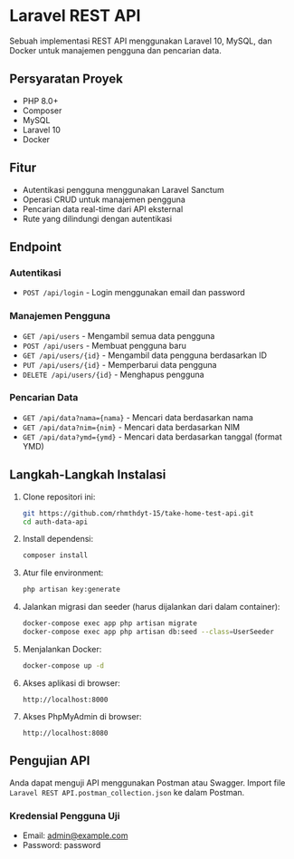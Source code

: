 # Laravel REST API

Sebuah implementasi REST API menggunakan Laravel 10, MySQL, dan Docker untuk manajemen pengguna dan pencarian data.

## Persyaratan Proyek

-   PHP 8.0+
-   Composer
-   MySQL
-   Laravel 10
-   Docker

## Fitur

-   Autentikasi pengguna menggunakan Laravel Sanctum
-   Operasi CRUD untuk manajemen pengguna
-   Pencarian data real-time dari API eksternal
-   Rute yang dilindungi dengan autentikasi

## Endpoint

### Autentikasi

-   `POST /api/login` - Login menggunakan email dan password

### Manajemen Pengguna

-   `GET /api/users` - Mengambil semua data pengguna
-   `POST /api/users` - Membuat pengguna baru
-   `GET /api/users/{id}` - Mengambil data pengguna berdasarkan ID
-   `PUT /api/users/{id}` - Memperbarui data pengguna
-   `DELETE /api/users/{id}` - Menghapus pengguna

### Pencarian Data

-   `GET /api/data?nama={nama}` - Mencari data berdasarkan nama
-   `GET /api/data?nim={nim}` - Mencari data berdasarkan NIM
-   `GET /api/data?ymd={ymd}` - Mencari data berdasarkan tanggal (format YMD)

## Langkah-Langkah Instalasi

1. Clone repositori ini:

    ```bash
    git https://github.com/rhmthdyt-15/take-home-test-api.git
    cd auth-data-api
    ```

2. Install dependensi:

    ```bash
    composer install
    ```

3. Atur file environment:

    ```bash
    php artisan key:generate
    ```

4. Jalankan migrasi dan seeder (harus dijalankan dari dalam container):

    ```bash
    docker-compose exec app php artisan migrate
    docker-compose exec app php artisan db:seed --class=UserSeeder
    ```

5. Menjalankan Docker:

    ```bash
    docker-compose up -d
    ```

6. Akses aplikasi di browser:

    ```
    http://localhost:8000
    ```

7. Akses PhpMyAdmin di browser:
    ```
    http://localhost:8080
    ```

## Pengujian API

Anda dapat menguji API menggunakan Postman atau Swagger. Import file `Laravel REST API.postman_collection.json` ke dalam Postman.

### Kredensial Pengguna Uji

-   Email: admin@example.com
-   Password: password
